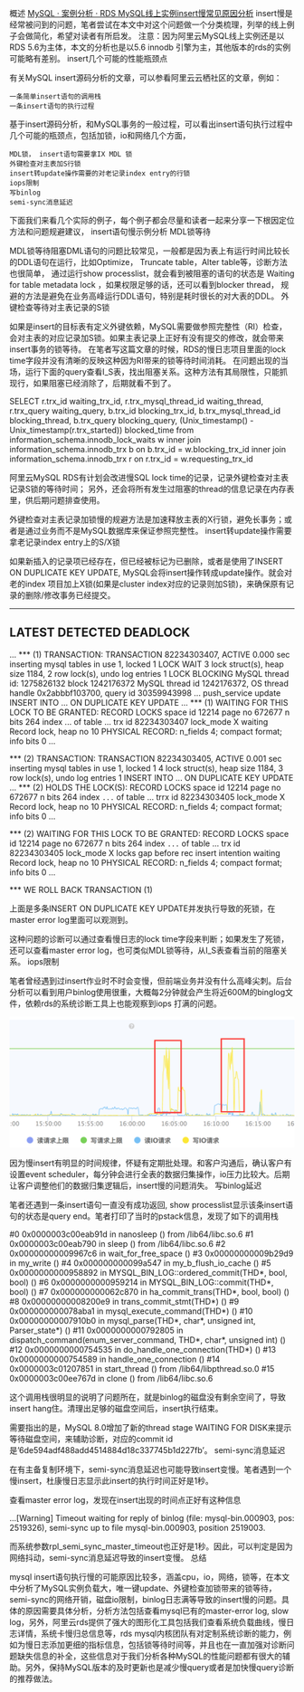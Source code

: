 
概述
[MySQL · 案例分析 · RDS MySQL线上实例insert慢常见原因分析](http://mysql.taobao.org/monthly/2018/09/07/)
insert慢是经常被问到的问题，笔者尝试在本文中对这个问题做一个分类梳理，列举的线上例子会做简化，希望对读者有所启发。 注意：因为阿里云MySQL线上实例还是以RDS 5.6为主体，本文的分析也是以5.6 innodb 引擎为主，其他版本的rds的实例可能略有差别。
insert几个可能的性能瓶颈点

有关MySQL insert源码分析的文章，可以参看阿里云云栖社区的文章，例如：

    一条简单insert语句的调用栈
    一条insert语句的执行过程

基于insert源码分析，和MySQL事务的一般过程，可以看出insert语句执行过程中几个可能的瓶颈点，包括加锁，io和网络几个方面，

    MDL锁， insert语句需要拿IX MDL 锁
    外键检查对主表加S行锁
    insert转update操作需要的对老记录index entry的行锁
    iops限制
    写binlog
    semi-sync消息延迟

下面我们来看几个实际的例子，每个例子都会尽量和读者一起来分享一下根因定位方法和问题规避建议，
insert语句慢示例分析
MDL锁等待

MDL锁等待阻塞DML语句的问题比较常见，一般都是因为表上有运行时间比较长的DDL语句在运行，比如Optimize， Truncate table，Alter table等，诊断方法也很简单， 通过运行show processlist，就会看到被阻塞的语句的状态是 Waiting for table metadata lock ，如果权限足够的话，还可以看到blocker thread， 规避的方法是避免在业务高峰运行DDL语句，特别是耗时很长的对大表的DDL。
外键检查等待对主表记录的S锁

如果是insert的目标表有定义外键依赖，MySQL需要做参照完整性（RI）检查，会对主表的对应记录加S锁。如果主表记录上正好有没有提交的修改，就会带来insert事务的锁等待。 在笔者写这篇文章的时候，RDS的慢日志项目里面的lock time字段并没有清晰的反映这种因为RI带来的锁等待时间消耗。 在问题出现的当场，运行下面的query查看I_S表，找出阻塞关系。这种方法有其局限性，只能抓现行，如果阻塞已经消除了，后期就看不到了。

SELECT
r.trx_id waiting_trx_id,
r.trx_mysql_thread_id waiting_thread,
r.trx_query waiting_query,
b.trx_id blocking_trx_id,
b.trx_mysql_thread_id blocking_thread,
b.trx_query blocking_query,
(Unix_timestamp() - Unix_timestamp(r.trx_started)) blocked_time
from information_schema.innodb_lock_waits w
inner join information_schema.innodb_trx b
on b.trx_id = w.blocking_trx_id
inner join information_schema.innodb_trx r
on r.trx_id = w.requesting_trx_id

阿里云MySQL RDS有计划会改进慢SQL lock time的记录，记录外键检查对主表记录S锁的等待时间； 另外，还会将所有发生过阻塞的thread的信息记录在内存表里，供后期问题排查使用。

外键检查对主表记录加锁慢的规避方法是加速释放主表的X行锁，避免长事务；或者是通过业务而不是MySQL数据库来保证参照完整性。
insert转update操作需要拿老记录index entry上的S/X锁

如果新插入的记录项已经存在，但已经被标记为已删除，或者是使用了INSERT ON DUPLICATE KEY UPDATE, MySQL会将insert操作转成update操作。就会对老的index 项目加上X锁(如果是cluster index对应的记录则加S锁)，来确保原有记录的删除/修改事务已经提交。

------------------------
LATEST DETECTED DEADLOCK
------------------------
...
*** (1) TRANSACTION:
TRANSACTION 82234303407, ACTIVE 0.000 sec inserting
mysql tables in use 1, locked 1
LOCK WAIT 3 lock struct(s), heap size 1184, 2 row lock(s), undo log entries 1
LOCK BLOCKING MySQL thread id: 1275826132 block 1242176372
MySQL thread id 1242176372, OS thread handle 0x2abbbf103700, query id 30359943998 ...  push_service update
INSERT INTO ... ON DUPLICATE KEY UPDATE ...
*** (1) WAITING FOR THIS LOCK TO BE GRANTED:
RECORD LOCKS space id 12214 page no 672677 n bits 264 index ... of table ... trx id 82234303407 lock_mode X waiting
Record lock, heap no 10 PHYSICAL RECORD: n_fields 4; compact format; info bits 0
...

*** (2) TRANSACTION:
TRANSACTION 82234303405, ACTIVE 0.001 sec inserting
mysql tables in use 1, locked 1
4 lock struct(s), heap size 1184, 3 row lock(s), undo log entries 1
INSERT INTO ... ON DUPLICATE KEY UPDATE ...
*** (2) HOLDS THE LOCK(S):
RECORD LOCKS space id 12214 page no 672677 n bits 264 index `...` of table ... trrx id 82234303405 lock_mode X
Record lock, heap no 10 PHYSICAL RECORD: n_fields 4; compact format; info bits 0
...

*** (2) WAITING FOR THIS LOCK TO BE GRANTED:
RECORD LOCKS space id 12214 page no 672677 n bits 264 index `...` of table ...  trx id 82234303405 lock_mode X locks gap before rec insert intention waiting
Record lock, heap no 10 PHYSICAL RECORD: n_fields 4; compact format; info bits 0
...

*** WE ROLL BACK TRANSACTION (1)

上面是多条INSERT ON DUPLICATE KEY UPDATE并发执行导致的死锁，在master error log里面可以观测到。

这种问题的诊断可以通过查看慢日志的lock time字段来判断；如果发生了死锁，还可以查看master error log，也可类似MDL锁等待，从I_S表查看当前的阻塞关系。
iops限制

笔者曾经遇到过insert作业时不时会变慢，但前端业务并没有什么高峰尖刺。后台分析可以看到用户binlog使用很重，大概每2分钟就会产生将近600M的binglog文件，依赖rds的系统诊断工具上也能观察到iops 打满的问题。

![avatar](iops_full.png)

因为慢insert有明显的时间规律，怀疑有定期批处理。和客户沟通后，确认客户有设置event scheduler，每分钟会进行全表的数据归集操作，io压力比较大。后期让客户调整他们的数据归集逻辑后，insert慢的问题消失。
写binlog延迟

笔者还遇到一条insert语句一直没有成功返回, show processlist显示该条insert语句的状态是query end。笔者打印了当时的pstack信息，发现了如下的调用栈

#0  0x0000003c00eab91d in nanosleep () from /lib64/libc.so.6
#1  0x0000003c00eab790 in sleep () from /lib64/libc.so.6
#2  0x00000000009967c6 in wait_for_free_space ()
#3  0x00000000009b29d9 in my_write ()
#4  0x000000000099a547 in my_b_flush_io_cache ()
#5  0x0000000000958892 in MYSQL_BIN_LOG::ordered_commit(THD*, bool, bool) ()
#6  0x0000000000959214 in MYSQL_BIN_LOG::commit(THD*, bool) ()
#7  0x000000000062c870 in ha_commit_trans(THD*, bool, bool) ()
#8  0x00000000008200e9 in trans_commit_stmt(THD*) ()
#9  0x000000000078aba1 in mysql_execute_command(THD*) ()
#10 0x00000000007910b0 in mysql_parse(THD*, char*, unsigned int, Parser_state*) ()
#11 0x0000000000792805 in dispatch_command(enum_server_command, THD*, char*, unsigned int) ()
#12 0x0000000000754535 in do_handle_one_connection(THD*) ()
#13 0x0000000000754589 in handle_one_connection ()
#14 0x0000003c01207851 in start_thread () from /lib64/libpthread.so.0
#15 0x0000003c00ee767d in clone () from /lib64/libc.so.6

这个调用栈很明显的说明了问题所在，就是binlog的磁盘没有剩余空间了，导致insert hang住。清理出足够的磁盘空间后，insert执行结束。

需要指出的是，MySQL 8.0增加了新的thread stage WAITING FOR DISK来提示等待磁盘空间，来辅助诊断，对应的commit id是’6de594adf488add4514884d18c337745b1d227fb’。
semi-sync消息延迟

在有主备复制环境下，semi-sync消息延迟也可能导致insert变慢。笔者遇到一个慢insert，杜康慢日志显示此insert的执行时间正好是1秒。

查看master error log，发现在insert出现的时间点正好有这种信息

...[Warning] Timeout waiting for reply of binlog (file: mysql-bin.000903, pos: 2519326), semi-sync up to file mysql-bin.000903, position 2519003.

而系统参数rpl_semi_sync_master_timeout也正好是1秒。因此，可以判定是因为网络抖动，semi-sync消息延迟导致的insert变慢。
总结

mysql insert语句执行慢的可能原因比较多，涵盖cpu，io，网络，锁等，在本文中分析了MySQL实例负载大，唯一键update、外键检查加锁带来的锁等待，semi-sync的网络开销，磁盘io限制，binlog日志满等导致的insert慢的问题。具体的原因需要具体分析，分析方法包括查看mysql已有的master-error log, slow log，另外，阿里云rds提供了强大的图形化工具包括我们查看系统负载曲线，慢日志详情，系统卡慢归总信息等，rds mysql内核团队有对定制系统诊断的能力，例如为慢日志添加更细的指标信息，包括锁等待时间等，并且也在一直加强对诊断问题缺失信息的补全，这些信息对于我们分析各种MySQL的性能问题都有很大的辅助。另外，保持MySQL版本的及时更新也是减少慢query或者是加快慢query诊断的推荐做法。
